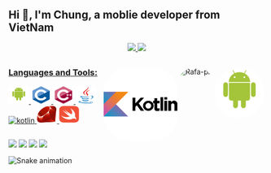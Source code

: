 
## Hi 👋, I'm Chung, a moblie developer from VietNam
<div align="center">
  <a href="https://github.com/hoangchungk53qx1">
  <img height="160em" src="https://github-readme-stats.vercel.app/api?username=hoangchungk53qx1&show_icons=true&theme=dracula&include_all_commits=true&count_private=true"/>
  <img height="160m" src="https://github-readme-stats.vercel.app/api/top-langs/?username=hoangchungk53qx1&layout=compact&langs_count=7&theme=dracula"/>
</div>
  

<img align="right" alt="Rafa-pic" height="100" style="border-radius:50px;"
   src="https://raw.githubusercontent.com/devicons/devicon/master/icons/android/android-original-wordmark.svg">
</div>
<img align="right" alt="Rafa-pic" height="100" style="border-radius:50px;"
   src="https://raw.githubusercontent.com/jmnote/z-icons/master/svg/java.svg">
</div>
<img align="right" alt="Rafa-pic" height="145" style="border-radius:50px;"
   src="https://raw.githubusercontent.com/devicons/devicon/master/icons/kotlin/kotlin-original-wordmark.svg">
</div>

##
  
  <h3 align="left">Languages and Tools:</h3>
<p align="left"> <a href="https://developer.android.com" target="_blank" rel="noreferrer">  
  <img src="https://raw.githubusercontent.com/devicons/devicon/master/icons/android/android-original-wordmark.svg" alt="android" width="40" height="35"/> </a> <a href="https://www.cprogramming.com/" target="_blank" rel="noreferrer"> 
  <img src="https://raw.githubusercontent.com/devicons/devicon/master/icons/c/c-original.svg" alt="c" width="40" height="35"/> </a> <a href="https://www.w3schools.com/cpp/" target="_blank" rel="noreferrer"> 
  <img src="https://raw.githubusercontent.com/devicons/devicon/master/icons/cplusplus/cplusplus-original.svg" alt="cplusplus" width="40" height="35"/> </a> <a href="https://www.w3schools.com/cs/" target="_blank" rel="noreferrer"> 
  <img src="https://raw.githubusercontent.com/devicons/devicon/master/icons/java/java-original.svg" alt="java" width="40" height="35"/> </a> <a href="https://kotlinlang.org" target="_blank" rel="noreferrer"> 
  <img src="https://www.vectorlogo.zone/logos/kotlinlang/kotlinlang-icon.svg" alt="kotlin" width="40" height="35"/> </a> <a href="https://pugjs.org" target="_blank" rel="noreferrer"> 
  <img src="https://raw.githubusercontent.com/devicons/devicon/master/icons/ruby/ruby-original.svg" alt="ruby" width="40" height="35"/> </a> <a href="https://www.rust-lang.org" target="_blank" rel="noreferrer"> 
  <img src="https://raw.githubusercontent.com/devicons/devicon/master/icons/swift/swift-original.svg" alt="swift" width="40" height="35"/> </a> </p>
  
  ##
 
<div> 
  <a href="https://www.facebook.com/hoangchungk53" target="_blank"><img src="https://img.shields.io/badge/-Facebook-%230077B5?style=for-the-badge&logo=facebook&logoColor=white" target="_blank"></a> 
  <a href="https://github.com/hoangchungk53qx1" target="_blank"><img src="https://img.shields.io/badge/Github-FF0000?style=for-the-badge&logo=github&logoColor=white" target="_blank"></a>
  <a href="https://www.instagram.com/hoangchungk53qx1/" target="_blank"><img src="https://img.shields.io/badge/-Instagram-%23E4405F?style=for-the-badge&logo=instagram&logoColor=white" target="_blank"></a>
  <a href = "mailto:hoangchungk53qx1@gmail.com"><img src="https://img.shields.io/badge/-Gmail-%23333?style=for-the-badge&logo=gmail&logoColor=white" target="_blank"></a>
  
 
  ![Snake animation](https://github.com/hoangchungk53qx1/rafaballerini/blob/output/github-contribution-grid-snake.svg)
 
</div>


